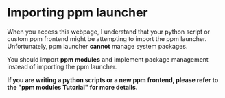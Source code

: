# Importing ppm launcher

When you access this webpage, I understand that your python script or custom ppm frontend might be attempting to import the ppm launcher. Unfortunately, ppm launcher **cannot** manage system packages.

You should import **ppm modules** and implement package management instead of importing the ppm launcher.

**If you are writing a python scripts or a new ppm frontend, please refer to the "ppm modules Tutorial" for more details.**